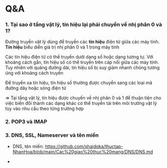 # Q&A

### 1. Tại sao ở tầng vật lý, tín hiệu lại phải chuyển về nhị phân 0 và 1?

Đường truyền vật lý dùng để truyền các **tín hiệu** điện tử giữa các máy tính. **Tín hiệu** biểu diễn giá trị nhị phân 0 và 1 trong máy tính

Các tín hiệu điện tử có thể truyền dưới dạng số hoặc dạng tương tự. Với khoảng cách gần, tín hiệu số có thể truyền trên cáp nối giữa các máy tính. Tuy nhiên với quãng đường dài, tín hiệu số bị suy giảm nhanh chóng tương ứng với khoảng cách truyền

Để truyền xa tín hiệu, tín hiệu số thường được chuyển sang các loại mã đường dây hoặc sóng điện từ

=> Tại tầng vật lý, tín hiệu được chuyển về nhị phân 0 và 1 để thuận tiện cho việc biến đổi thành các dạng khác có thể truyền tải trên môi trường vật lý tùy vào nhu cầu theo từng trường hợp

### 2. POP3 và IMAP



### 3. DNS, SSL, Nameserver và tên miền

- DNS, tên miền: https://github.com/shaidoka/thuctap-NhanHoa/blob/main/Cac%20giao%20thuc%20mang/DNS/DNS.md

- 